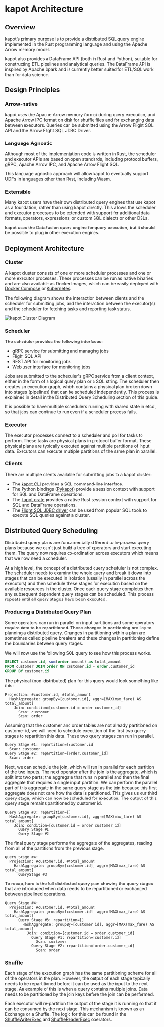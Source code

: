 <!---
  Licensed to the Apache Software Foundation (ASF) under one
  or more contributor license agreements.  See the NOTICE file
  distributed with this work for additional information
  regarding copyright ownership.  The ASF licenses this file
  to you under the Apache License, Version 2.0 (the
  "License"); you may not use this file except in compliance
  with the License.  You may obtain a copy of the License at

    http://www.apache.org/licenses/LICENSE-2.0

  Unless required by applicable law or agreed to in writing,
  software distributed under the License is distributed on an
  "AS IS" BASIS, WITHOUT WARRANTIES OR CONDITIONS OF ANY
  KIND, either express or implied.  See the License for the
  specific language governing permissions and limitations
  under the License.
-->

# kapot Architecture

## Overview

kapot’s primary purpose is to provide a distributed SQL query engine implemented in the Rust programming
language and using the Apache Arrow memory model.

kapot also provides a DataFrame API (both in Rust and Python), suitable for constructing ETL pipelines and
analytical queries. The DataFrame API is inspired by Apache Spark and is currently better suited for ETL/SQL work
than for data science.

## Design Principles

### Arrow-native

kapot uses the Apache Arrow memory format during query execution, and Apache Arrow IPC format on disk for
shuffle files and for exchanging data between executors. Queries can be submitted using the Arrow Flight SQL API
and the Arrow Flight SQL JDBC Driver.

### Language Agnostic

Although most of the implementation code is written in Rust, the scheduler and executor APIs are based on open
standards, including protocol buffers, gRPC, Apache Arrow IPC, and Apache Arrow Flight SQL.

This language agnostic approach will allow kapot to eventually support UDFs in languages other than Rust,
including Wasm.

### Extensible

Many kapot users have their own distributed query engines that use kapot as a foundation, rather than
using kapot directly. This allows the scheduler and executor processes to be extended with support for
additional data formats, operators, expressions, or custom SQL dialects or other DSLs.

kapot uses the DataFusion query engine for query execution, but it should be possible to plug in other execution
engines.

## Deployment Architecture

### Cluster

A kapot cluster consists of one or more scheduler processes and one or more executor processes. These processes
can be run as native binaries and are also available as Docker Images, which can be easily deployed with
[Docker Compose](https://datafusion.apache.org/kapot/user-guide/deployment/docker-compose.html) or
[Kubernetes](https://datafusion.apache.org/kapot/user-guide/deployment/kubernetes.html).

The following diagram shows the interaction between clients and the scheduler for submitting jobs, and the interaction
between the executor(s) and the scheduler for fetching tasks and reporting task status.

![kapot Cluster Diagram](kapot.drawio.png)

### Scheduler

The scheduler provides the following interfaces:

- gRPC service for submitting and managing jobs
- Flight SQL API
- REST API for monitoring jobs
- Web user interface for monitoring jobs

Jobs are submitted to the scheduler's gRPC service from a client context, either in the form of a logical query
plan or a SQL string. The scheduler then creates an execution graph, which contains a physical plan broken down into
stages (pipelines) that can be scheduled independently. This process is explained in detail in the Distributed
Query Scheduling section of this guide.

It is possible to have multiple schedulers running with shared state in etcd, so that jobs can continue to run
even if a scheduler process fails.

### Executor

The executor processes connect to a scheduler and poll for tasks to perform. These tasks are physical plans in
protocol buffer format. These physical plans are typically executed against multiple partitions of input data. Executors
can execute multiple partitions of the same plan in parallel.

### Clients

There are multiple clients available for submitting jobs to a kapot cluster:

- The [kapot CLI](https://github.com/apache/datafusion-kapot/tree/main/kapot-cli) provides a SQL command-line
  interface.
- The Python bindings ([Pykapot](https://github.com/apache/datafusion-kapot/tree/main/python)) provide a session
  context with support for SQL and DataFrame operations.
- The [kapot crate](https://crates.io/crates/kapot) provides a native Rust session context with support for
  SQL and DataFrame operations.
- The [Flight SQL JDBC driver](https://arrow.apache.org/docs/java/flight_sql_jdbc_driver.html) can be used from
  popular SQL tools to execute SQL queries against a cluster.

## Distributed Query Scheduling

Distributed query plans are fundamentally different to in-process query plans because we can't just build a
tree of operators and start executing them. The query now requires co-ordination across executors which means that
we now need a scheduler.

At a high level, the concept of a distributed query scheduler is not complex. The scheduler needs to examine the
whole query and break it down into stages that can be executed in isolation (usually in parallel across the executors)
and then schedule these stages for execution based on the available resources in the cluster. Once each query
stage completes then any subsequent dependent query stages can be scheduled. This process repeats until all query
stages have been executed.

### Producing a Distributed Query Plan

Some operators can run in parallel on input partitions and some operators require data to be repartitioned. These
changes in partitioning are key to planning a distributed query. Changes in partitioning within a plan are sometimes
called pipeline breakers and these changes in partitioning define the boundaries between query stages.

We will now use the following SQL query to see how this process works.

```sql
SELECT customer.id, sum(order.amount) as total_amount
FROM customer JOIN order ON customer.id = order.customer_id
GROUP BY customer.id
```

The physical (non-distributed) plan for this query would look something like this:

```
Projection: #customer.id, #total_amount
  HashAggregate: groupBy=[customer.id], aggr=[MAX(max_fare) AS total_amount]
    Join: condition=[customer.id = order.customer_id]
      Scan: customer
      Scan: order
```

Assuming that the customer and order tables are not already partitioned on customer id, we will need to schedule
execution of the first two query stages to repartition this data. These two query stages can run in parallel.

```
Query Stage #1: repartition=[customer.id]
  Scan: customer
Query Stage #2: repartition=[order.customer_id]
  Scan: order
```

Next, we can schedule the join, which will run in parallel for each partition of the two inputs. The next operator
after the join is the aggregate, which is split into two parts; the aggregate that runs in parallel and then
the final aggregate that requires a single input partition. We can perform the parallel part of this aggregate
in the same query stage as the join because this first aggregate does not care how the data is partitioned. This
gives us our third query stage, which can now be scheduled for execution. The output of this query stage
remains partitioned by customer id.

```
Query Stage #3: repartition=[]
  HashAggregate: groupBy=[customer.id], aggr=[MAX(max_fare) AS total_amount]
    Join: condition=[customer.id = order.customer_id]
      Query Stage #1
      Query Stage #2
```

The final query stage performs the aggregate of the aggregates, reading from all of the partitions from the previous
stage.

```
Query Stage #4:
  Projection: #customer.id, #total_amount
    HashAggregate: groupBy=[customer.id], aggr=[MAX(max_fare) AS total_amount]
      QueryStage #3
```

To recap, here is the full distributed query plan showing the query stages that are introduced when data needs to be
repartitioned or exchanged between pipelined operations.

```
Query Stage #4:
  Projection: #customer.id, #total_amount
    HashAggregate: groupBy=[customer.id], aggr=[MAX(max_fare) AS total_amount]
      Query Stage #3: repartition=[]
        HashAggregate: groupBy=[customer.id], aggr=[MAX(max_fare) AS total_amount]
          Join: condition=[customer.id = order.customer_id]
            Query Stage #1: repartition=[customer.id]
              Scan: customer
            Query Stage #2: repartition=[order.customer_id]
              Scan: order
```

### Shuffle

Each stage of the execution graph has the same partitioning scheme for all of the operators in the plan. However,
the output of each stage typically needs to be repartitioned before it can be used as the input to the next stage. An
example of this is when a query contains multiple joins. Data needs to be partitioned by the join keys before the join
can be performed.

Each executor will re-partition the output of the stage it is running so that it can be consumed by the next
stage. This mechanism is known as an Exchange or a Shuffle. The logic for this can be found in the [ShuffleWriterExec]
and [ShuffleReaderExec] operators.

[shufflewriterexec]: https://github.com/apache/datafusion-kapot/blob/main/kapot/core/src/execution_plans/shuffle_writer.rs
[shufflereaderexec]: https://github.com/apache/datafusion-kapot/blob/main/kapot/core/src/execution_plans/shuffle_reader.rs
